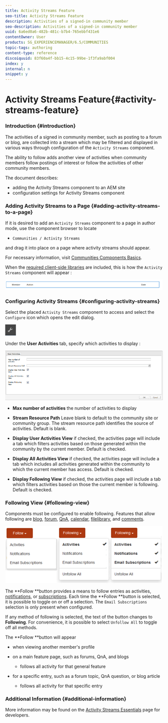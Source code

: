 ```yaml
---
title: Activity Streams Feature
seo-title: Activity Streams Feature
description: Activities of a signed-in community member
seo-description: Activities of a signed-in community member
uuid: 6a6ed0a6-482b-481c-b7b4-765ebbf431e6
contentOwner: User
products: SG_EXPERIENCEMANAGER/6.5/COMMUNITIES
topic-tags: authoring
content-type: reference
discoiquuid: 83f60a4f-bb15-4c15-99be-1f3fa9abf004
index: y
internal: n
snippet: y
---
```


# Activity Streams Feature{#activity-streams-feature}

### Introduction {#introduction}

The activities of a signed in community member, such as posting to a forum or blog, are collected into a stream which may be filtered and displayed in various ways through configuration of the `Activity Streams` component.

The ability to follow adds another view of activities when community members follow postings of interest or follow the activities of other community members.

The document describes:

* adding the Activity Streams component to an AEM site
* configuration settings for Activity Streams component

### Adding Activity Streams to a Page {#adding-activity-streams-to-a-page}

If it is desired to add an `Activity Streams` component to a page in author mode, use the component browser to locate

* `Communities / Activity Streams`

and drag it into place on a page where activity streams should appear.

For necessary information, visit [Communities Components Basics](/6-5/communities/using/basics.md).

When the [required client-side libraries](../../../6-5/communities/using/essentials-activities.md#essentials-for-client-side) are included, this is how the `Activity Streams` component will appear :

![](assets/chlimage_1-109.png)

### Configuring Activity Streams {#configuring-activity-streams}

Select the placed `Activity Streams` component to access and select the `Configure` icon which opens the edit dialog.

![](assets/chlimage_1-110.png)

Under the **User Activities** tab, specify which activities to display :

![](assets/chlimage_1-111.png)

* **Max number of activities** 
  the number of activities to display

* **Stream Resource Path** 
  Leave blank to default to the community site or community group. The stream resource path identifies the source of activities. Default is blank.

* **Display User Activities View** 
  if checked, the activities page will include a tab which filters activities based on those generated within the community by the current member. Default is checked.

* **Display All Activities View** 
  if checked, the activities page will include a tab which includes all activities generated within the community to which the current member has access. Default is checked.

* **Display Following View** 
  if checked, the activities page will include a tab which filters activities based on those the current member is following. Default is checked.

### Following View {#following-view}

Components must be configured to enable following. Features that allow following are [blog](../../../6-5/communities/using/blog-feature.md), [forum](../../../6-5/communities/using/forum.md), [QnA](../../../6-5/communities/using/working-with-qna.md), [calendar](../../../6-5/communities/using/calendar.md), [filelibrary](../../../6-5/communities/using/file-library.md), and [comments](../../../6-5/communities/using/comments.md).

![](assets/chlimage_1-112.png)

The **Follow **button provides a means to follow entries as activities, [notifications](../../../6-5/communities/using/notifications.md), or [subscriptions](/6-5/communities/using/subscriptions.md). Each time the **Follow **button is selected, it is possible to toggle on or off a selection. The `Email Subscriptions` selection is only present when configured.

If any method of following is selected, the text of the button changes to **Following**. For convenience, it is possible to select `Unfollow All` to toggle off all methods.

The **Follow **button will appear

* when viewing another member's profile
* on a main feature page, such as forums, QnA, and blogs

    * follows all activity for that general feature

* for a specific entry, such as a forum topic, QnA question, or blog article

    * follows all activity for that specific entry

### Additional Information {#additional-information}

More information may be found on the [Activity Streams Essentials](../../../6-5/communities/using/essentials-activities.md) page for developers.
